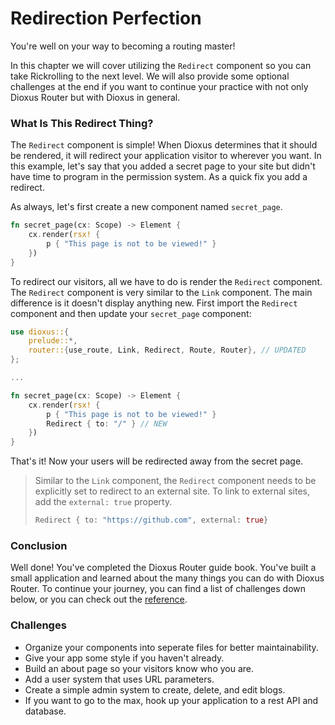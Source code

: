 # Redirection Perfection
You're well on your way to becoming a routing master!

In this chapter we will cover utilizing the ``Redirect`` component so you can take Rickrolling to the next level. We will also provide some optional challenges at the end if you want to continue your practice with not only Dioxus Router but with Dioxus in general.

### What Is This Redirect Thing?
The ``Redirect`` component is simple! When Dioxus determines that it should be rendered, it will redirect your application visitor to wherever you want. 
In this example, let's say that you added a secret page to your site but didn't have time to program in the permission system. As a quick fix you add a redirect.

As always, let's first create a new component named ``secret_page``.
```rs
fn secret_page(cx: Scope) -> Element {
    cx.render(rsx! {
        p { "This page is not to be viewed!" }
    })
}
```
To redirect our visitors, all we have to do is render the ``Redirect`` component. The ``Redirect`` component is very similar to the ``Link`` component. The main difference is it doesn't display anything new.
First import the ``Redirect`` component and then update your ``secret_page`` component:
```rs
use dioxus::{
    prelude::*,
    router::{use_route, Link, Redirect, Route, Router}, // UPDATED
};

...

fn secret_page(cx: Scope) -> Element {
    cx.render(rsx! {
        p { "This page is not to be viewed!" }
        Redirect { to: "/" } // NEW
    })
}
```
That's it! Now your users will be redirected away from the secret page.

>Similar to the ``Link`` component, the ``Redirect`` component needs to be explicitly set to redirect to an external site. To link to external sites, add the ``external: true`` property.
>```rs 
>Redirect { to: "https://github.com", external: true}
>```

### Conclusion 
Well done! You've completed the Dioxus Router guide book. You've built a small application and learned about the many things you can do with Dioxus Router. To continue your journey, you can find a list of challenges down below, or you can check out the [reference](../reference/index.md).

### Challenges
- Organize your components into seperate files for better maintainability.
- Give your app some style if you haven't already.
- Build an about page so your visitors know who you are.
- Add a user system that uses URL parameters.
- Create a simple admin system to create, delete, and edit blogs.
- If you want to go to the max, hook up your application to a rest API and database.